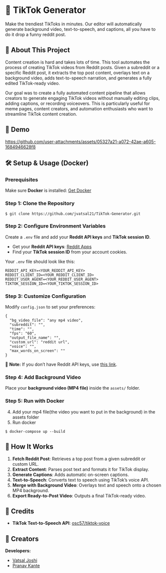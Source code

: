 # 🎥 TikTok Generator
Make the trendiest TikToks in minutes. Our editor will automatically generate background video, text-to-speech, and captions, all you have to do it drop a funny reddit post.

## 📌 About This Project
Content creation is hard and takes lots of time. This tool automates the process of creating TikTok videos from Reddit posts. Given a subreddit or a specific Reddit post, it extracts the top post content, overlays text on a background video, adds text-to-speech narration, and generates a fully edited TikTok-ready video. 

Our goal was to create a fully automated content pipeline that allows creators to generate engaging TikTok videos without manually editing clips, adding captions, or recording voiceovers. This is particularly useful for meme pages, content creators, and automation enthusiasts who want to streamline TikTok content creation.

## 🚀 Demo

https://github.com/user-attachments/assets/05327a21-a072-42ae-a605-1684946628f8

## 🛠️ Setup & Usage (Docker)

### Prerequisites
Make sure **Docker** is installed: [Get Docker](https://docs.docker.com/get-docker/)

### Step 1: Clone the Repository

```
$ git clone https://github.com/jvatsal21/TikTok-Generator.git 
```

### Step 2: Configure Environment Variables
Create a `.env` file and add your **Reddit API keys** and **TikTok session ID**.

- Get your **Reddit API keys**: [Reddit Apps](https://www.reddit.com/prefs/apps)
- Find your **TikTok session ID** from your account cookies.
  
Your `.env` file should look like this: 
```
REDDIT_API_KEY=<YOUR_REDDIT_API_KEY>
REDDIT_CLIENT_ID=<YOUR_REDDIT_CLIENT_ID>
REDDIT_USER_AGENT=<YOUR_REDDIT_USER_AGENT>
TIKTOK_SESSION_ID=<YOUR_TIKTOK_SESSION_ID>
```

### Step 3: Customize Configuration
Modify `config.json` to set your preferences:

```
{
  "bg_video_file": "any mp4 video",
  "subreddit": "",
  "time": "",
  "fps": "60",
  "output_file_name": "",
  "custom_url": "reddit url",
  "voice": "",
  "max_words_on_screen": ""
}
```
📌 **Note:** If you don’t have Reddit API keys, use [this link](https://www.reddit.com/prefs/apps).

### Step 4: Add Background Video
Place your **background video (MP4 file)** inside the `assets/` folder.

### Step 5: Run with Docker
4) Add your mp4 file(the video you want to put in the background) in the assets folder 
5) Run docker
```
$ docker-compose up --build
```

## 🔗 How It Works
1. **Fetch Reddit Post**: Retrieves a top post from a given subreddit or custom URL.
2. **Extract Content**: Parses post text and formats it for TikTok display.
3. **Generate Captions**: Adds automatic on-screen captions.
4. **Text-to-Speech**: Converts text to speech using TikTok’s voice API.
5. **Merge with Background Video**: Overlays text and speech onto a chosen MP4 background.
6. **Export Ready-to-Post Video**: Outputs a final TikTok-ready video.

## 🤝 Credits
- **TikTok Text-to-Speech API**: [osc57/tiktok-voice](https://github.com/oscie57/tiktok-voice)

## 👥 Creators
**Developers:**  
- [Vatsal Joshi](https://github.com/jvatsal21)  
- [Pranav Kante](https://github.com/pkante)
